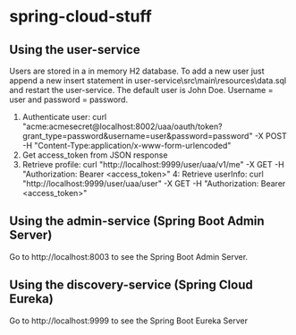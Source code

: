 # spring-cloud-stuff

## Using the user-service

Users are stored in a in memory H2 database. To add a new user just append a new insert statement in user-service\src\main\resources\data.sql and restart the user-service.
The default user is John Doe. Username = user and password = password. 

1. Authenticate user: curl "acme:acmesecret@localhost:8002/uaa/oauth/token?grant_type=password&username=user&password=password" -X POST -H "Content-Type:application/x-www-form-urlencoded"
2. Get access_token from JSON response
3. Retrieve profile: curl "http://localhost:9999/user/uaa/v1/me" -X GET -H "Authorization: Bearer <access_token>"
4: Retrieve userInfo: curl "http://localhost:9999/user/uaa/user" -X GET -H "Authorization: Bearer <access_token>"

## Using the admin-service (Spring Boot Admin Server)

Go to http://localhost:8003 to see the Spring Boot Admin Server.

## Using the discovery-service (Spring Cloud Eureka)

Go to http://localhost:9999 to see the Spring Boot Eureka Server